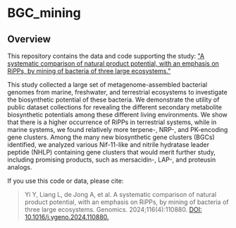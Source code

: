 # BGC_mining

## Overview

This repository contains the data and code supporting the study: ["A systematic comparison of natural product potential, with an emphasis on RiPPs, by mining of bacteria of three large ecosystems."](https://linkinghub.elsevier.com/retrieve/pii/S0888754324001010) 

This study collected a large set of metagenome-assembled bacterial genomes from marine, freshwater, and terrestrial ecosystems to investigate the biosynthetic potential of these bacteria. We demonstrate the utility of public dataset collections for revealing the different secondary metabolite biosynthetic potentials among these different living environments. We show that there is a higher occurrence of RiPPs in terrestrial systems, while in marine systems, we found relatively more terpene-, NRP-, and PK-encoding gene clusters. Among the many new biosynthetic gene clusters (BGCs) identified, we analyzed various Nif-11-like and nitrile hydratase leader peptide (NHLP) containing gene clusters that would merit further study, including promising products, such as mersacidin-, LAP-, and proteusin analogs. 

If you use this code or data, please cite:

>Yi Y, Liang L, de Jong A, et al. A systematic comparison of natural product potential, with an emphasis on RiPPs, by mining of bacteria of three large ecosystems. Genomics. 2024;116(4):110880. [DOI: 10.1016/j.ygeno.2024.110880.](https://linkinghub.elsevier.com/retrieve/pii/S0888754324001010) 